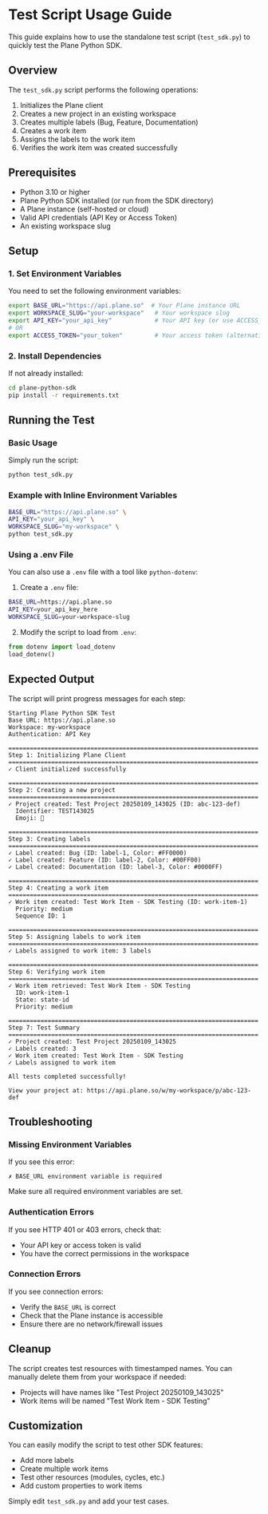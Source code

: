 # Test Script Usage Guide

This guide explains how to use the standalone test script (`test_sdk.py`) to quickly test the Plane Python SDK.

## Overview

The `test_sdk.py` script performs the following operations:

1. Initializes the Plane client
2. Creates a new project in an existing workspace
3. Creates multiple labels (Bug, Feature, Documentation)
4. Creates a work item
5. Assigns the labels to the work item
6. Verifies the work item was created successfully

## Prerequisites

- Python 3.10 or higher
- Plane Python SDK installed (or run from the SDK directory)
- A Plane instance (self-hosted or cloud)
- Valid API credentials (API Key or Access Token)
- An existing workspace slug

## Setup

### 1. Set Environment Variables

You need to set the following environment variables:

```bash
export BASE_URL="https://api.plane.so"  # Your Plane instance URL
export WORKSPACE_SLUG="your-workspace"   # Your workspace slug
export API_KEY="your_api_key"            # Your API key (or use ACCESS_TOKEN)
# OR
export ACCESS_TOKEN="your_token"         # Your access token (alternative to API_KEY)
```

### 2. Install Dependencies

If not already installed:

```bash
cd plane-python-sdk
pip install -r requirements.txt
```

## Running the Test

### Basic Usage

Simply run the script:

```bash
python test_sdk.py
```

### Example with Inline Environment Variables

```bash
BASE_URL="https://api.plane.so" \
API_KEY="your_api_key" \
WORKSPACE_SLUG="my-workspace" \
python test_sdk.py
```

### Using a .env File

You can also use a `.env` file with a tool like `python-dotenv`:

1. Create a `.env` file:

```bash
BASE_URL=https://api.plane.so
API_KEY=your_api_key_here
WORKSPACE_SLUG=your-workspace-slug
```

2. Modify the script to load from `.env`:

```python
from dotenv import load_dotenv
load_dotenv()
```

## Expected Output

The script will print progress messages for each step:

```
Starting Plane Python SDK Test
Base URL: https://api.plane.so
Workspace: my-workspace
Authentication: API Key

======================================================================
Step 1: Initializing Plane Client
======================================================================
✓ Client initialized successfully

======================================================================
Step 2: Creating a new project
======================================================================
✓ Project created: Test Project 20250109_143025 (ID: abc-123-def)
  Identifier: TEST143025
  Emoji: 🧪

======================================================================
Step 3: Creating labels
======================================================================
✓ Label created: Bug (ID: label-1, Color: #FF0000)
✓ Label created: Feature (ID: label-2, Color: #00FF00)
✓ Label created: Documentation (ID: label-3, Color: #0000FF)

======================================================================
Step 4: Creating a work item
======================================================================
✓ Work item created: Test Work Item - SDK Testing (ID: work-item-1)
  Priority: medium
  Sequence ID: 1

======================================================================
Step 5: Assigning labels to work item
======================================================================
✓ Labels assigned to work item: 3 labels

======================================================================
Step 6: Verifying work item
======================================================================
✓ Work item retrieved: Test Work Item - SDK Testing
  ID: work-item-1
  State: state-id
  Priority: medium

======================================================================
Step 7: Test Summary
======================================================================
✓ Project created: Test Project 20250109_143025
✓ Labels created: 3
✓ Work item created: Test Work Item - SDK Testing
✓ Labels assigned to work item

All tests completed successfully!

View your project at: https://api.plane.so/w/my-workspace/p/abc-123-def
```

## Troubleshooting

### Missing Environment Variables

If you see this error:

```
✗ BASE_URL environment variable is required
```

Make sure all required environment variables are set.

### Authentication Errors

If you see HTTP 401 or 403 errors, check that:

- Your API key or access token is valid
- You have the correct permissions in the workspace

### Connection Errors

If you see connection errors:

- Verify the `BASE_URL` is correct
- Check that the Plane instance is accessible
- Ensure there are no network/firewall issues

## Cleanup

The script creates test resources with timestamped names. You can manually delete them from your workspace if needed:

- Projects will have names like "Test Project 20250109_143025"
- Work items will be named "Test Work Item - SDK Testing"

## Customization

You can easily modify the script to test other SDK features:

- Add more labels
- Create multiple work items
- Test other resources (modules, cycles, etc.)
- Add custom properties to work items

Simply edit `test_sdk.py` and add your test cases.
